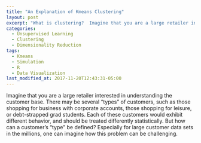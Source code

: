 ```yaml
---
title: "An Explanation of Kmeans Clustering"
layout: post
excerpt: "What is clustering?  Imagine that you are a large retailer interested in understanding the customer base. There may be several types "
categories:
  - Unsupervised Learning
  - Clustering
  - Dimensionality Reduction
tags:
  - Kmeans
  - Simulation
  - R
  - Data Visualization
last_modified_at: 2017-11-20T12:43:31-05:00
---
```


Imagine that you are a large retailer interested in understanding the customer base. There may be several “types” of customers, such as those shopping for business with corporate accounts, those shopping for leisure, or debt-strapped grad students. Each of these customers would exhibit different behavior, and should be treated differently statistically. But how can a customer’s “type” be defined? Especially for large customer data sets in the millions, one can imagine how this problem can be challenging.
